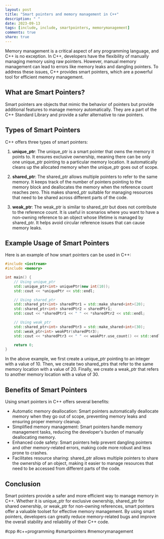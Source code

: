 ```yaml
---
layout: post
title: "Smart pointers and memory management in C++"
description: " "
date: 2023-09-13
tags: [include, include, smartpointers, memorymanagement]
comments: true
share: true
---
```


Memory management is a critical aspect of any programming language, and C++ is no exception. In C++, developers have the flexibility of manually managing memory using raw pointers. However, manual memory management can lead to errors like memory leaks and dangling pointers. To address these issues, C++ provides smart pointers, which are a powerful tool for efficient memory management.

## What are Smart Pointers?

Smart pointers are objects that mimic the behavior of pointers but provide additional features to manage memory automatically. They are a part of the C++ Standard Library and provide a safer alternative to raw pointers.

## Types of Smart Pointers

C++ offers three types of smart pointers:

1. **unique_ptr**: The unique_ptr is a smart pointer that owns the memory it points to. It ensures exclusive ownership, meaning there can be only one unique_ptr pointing to a particular memory location. It automatically cleans up the allocated memory when the unique_ptr goes out of scope.

2. **shared_ptr**: The shared_ptr allows multiple pointers to refer to the same memory. It keeps track of the number of pointers pointing to the memory block and deallocates the memory when the reference count reaches zero. This makes shared_ptr suitable for managing resources that need to be shared across different parts of the code.

3. **weak_ptr**: The weak_ptr is similar to shared_ptr but does not contribute to the reference count. It is useful in scenarios where you want to have a non-owning reference to an object whose lifetime is managed by shared_ptr. It helps avoid circular reference issues that can cause memory leaks.

## Example Usage of Smart Pointers

Here is an example of how smart pointers can be used in C++:

```cpp
#include <iostream>
#include <memory>

int main() {
    // Using unique_ptr
    std::unique_ptr<int> uniquePtr(new int(10));
    std::cout << *uniquePtr << std::endl;

    // Using shared_ptr
    std::shared_ptr<int> sharedPtr1 = std::make_shared<int>(20);
    std::shared_ptr<int> sharedPtr2 = sharedPtr1;
    std::cout << *sharedPtr1 << " " << *sharedPtr2 << std::endl;

    // Using weak_ptr
    std::shared_ptr<int> sharedPtr3 = std::make_shared<int>(30);
    std::weak_ptr<int> weakPtr(sharedPtr3);
    std::cout << *sharedPtr3 << " " << weakPtr.use_count() << std::endl;

    return 0;
}
```

In the above example, we first create a unique_ptr pointing to an integer with a value of 10. Then, we create two shared_ptrs that refer to the same memory location with a value of 20. Finally, we create a weak_ptr that refers to another memory location with a value of 30.

## Benefits of Smart Pointers

Using smart pointers in C++ offers several benefits:

- Automatic memory deallocation: Smart pointers automatically deallocate memory when they go out of scope, preventing memory leaks and ensuring proper memory cleanup.
- Simplified memory management: Smart pointers handle memory management tasks, reducing the developer's burden of manually deallocating memory.
- Enhanced code safety: Smart pointers help prevent dangling pointers and other memory-related errors, making code more robust and less prone to crashes.
- Facilitates resource sharing: shared_ptr allows multiple pointers to share the ownership of an object, making it easier to manage resources that need to be accessed from different parts of the code.

## Conclusion

Smart pointers provide a safer and more efficient way to manage memory in C++. Whether it is unique_ptr for exclusive ownership, shared_ptr for shared ownership, or weak_ptr for non-owning references, smart pointers offer a valuable toolset for effective memory management. By using smart pointers, developers can greatly reduce memory-related bugs and improve the overall stability and reliability of their C++ code.

#cpp #c++programming #smartpointers #memorymanagement